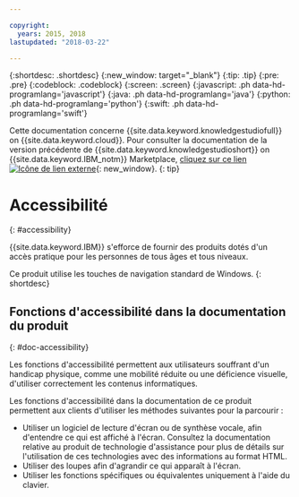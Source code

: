 ```yaml
---

copyright:
  years: 2015, 2018
lastupdated: "2018-03-22"

---
```


{:shortdesc: .shortdesc}
{:new_window: target="_blank"}
{:tip: .tip}
{:pre: .pre}
{:codeblock: .codeblock}
{:screen: .screen}
{:javascript: .ph data-hd-programlang='javascript'}
{:java: .ph data-hd-programlang='java'}
{:python: .ph data-hd-programlang='python'}
{:swift: .ph data-hd-programlang='swift'}

Cette documentation concerne {{site.data.keyword.knowledgestudiofull}} on {{site.data.keyword.cloud}}. Pour consulter la documentation de la version précédente de {{site.data.keyword.knowledgestudioshort}} on {{site.data.keyword.IBM_notm}} Marketplace, [cliquez sur ce lien ![Icône de lien externe](../../icons/launch-glyph.svg "Icône de lien externe")](https://console.bluemix.net/docs/services/knowledge-studio/accessibility.html){: new_window}.
{: tip}

# Accessibilité
{: #accessibility}

{{site.data.keyword.IBM}} s'efforce de fournir des produits dotés d'un accès pratique pour les personnes de tous âges et tous niveaux.

Ce produit utilise les touches de navigation standard de Windows.
{: shortdesc}

## Fonctions d'accessibilité dans la documentation du produit
{: #doc-accessibility}

Les fonctions d'accessibilité permettent aux utilisateurs souffrant d'un handicap physique, comme une mobilité réduite ou une déficience visuelle, d'utiliser correctement les contenus informatiques.

Les fonctions d'accessibilité dans la documentation de ce produit permettent aux clients d'utiliser les méthodes suivantes pour la parcourir :

- Utiliser un logiciel de lecture d'écran ou de synthèse vocale, afin d'entendre ce qui est affiché à l'écran. Consultez la documentation relative au produit de technologie d'assistance pour plus de détails sur l'utilisation de ces technologies avec des informations au format HTML.
- Utiliser des loupes afin d'agrandir ce qui apparaît à l'écran.
- Utiliser les fonctions spécifiques ou équivalentes uniquement à l'aide du clavier.
